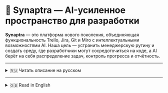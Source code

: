 # 🚀 Synaptra — AI-усиленное пространство для разработки

**Synaptra** — это платформа нового поколения, объединяющая функциональность Trello, Jira, Git и Miro с интеллектуальными возможностями AI. Наша цель — устранить менеджерскую рутину и создать среду, где разработчики могут сосредоточиться на коде, а AI берёт на себя распределение задач, контроль прогресса и отчётность.

---

<details>
<summary>🇷🇺 Читать описание на русском</summary>

## 💡 Ключевая идея

Synaptra заменяет традиционную цепочку "менеджер → тимлид → разработчик" на AI-ассистента, который:

- 📌 Понимает задачи от менеджеров.
- 🧠 Автоматически распределяет их между разработчиками.
- 🔍 Анализирует коммиты и pull requests.
- 📊 Контролирует выполнение задач и формирует отчёты.
- 🤖 В будущем: участвует в code review, помогает в CI/CD, генерирует документацию.

> ⚠️ **Важно:** Synaptra **не заменяет тимлида**, а усиливает его. AI-ассистент берёт на себя рутину, позволяя тимлиду сосредоточиться на архитектуре, росте команды и стратегических решениях. Это облегчает коммуникацию, делает процесс постановки задач и контроля более прозрачным и понятным для всей команды.

---

## 🔐 Безопасность и развертывание

Synaptra поставляется как **коробочное решение**, которое можно развернуть на внутреннем сервере компании. Это обеспечивает:

- 🔒 Полный контроль над данными.
- 🌐 Работа без зависимости от внешних облаков.
- 🛡 Соответствие внутренним политикам безопасности.

---

## 🧩 Модули и структура

### ✅ Реализовано:
- **Auth** — JWT-аутентификация, история входов, подтверждение устройств.
- **Project** — управление проектами и командами.
- **Kanban** — визуальная доска задач с поддержкой гибкого workflow.

### 🆕 Новый интерфейс:
- Страница авторизации и регистрации
- Главный дашборд
- Онбординг для быстрого старта в проекте

### 🔄 В процессе:
- **Git Integration (MVP)** — webhooks для GitHub/GitLab, анализ коммитов.
- **AI-ассистент** — интеллектуальное распределение и мониторинг задач.

---

## 🧠 Что умеет AI

> **Synaptra AI** = виртуальный тимлид.

- ⚙️ Назначает задачи с учётом навыков, загрузки и контекста.
- 🧾 Генерирует отчёты и статус обновления.
- 📎 Связывает задачи с коммитами.
- 🗂 Предлагает улучшения в декомпозиции задач.
- 🤝 Поддерживает команду как цифровой помощник.

---

## 🛠 Стек технологий

- **Backend**: Laravel 12, модульная архитектура (DDD-inspired)
- **Frontend**: Blade (SSR, без SPA в MVP)
- **Язык**: PHP 8.3+
- **Инфраструктура контейнеров (Laravel Sail)**:
    - Docker с базовой конфигурацией
    - Контейнеры: `soketi` (WebSocket сервер), `redis`, `mysql`, `elasticsearch`
- **Git-интеграция**: Webhooks (GitHub/GitLab)
- **AI**: NLP, ML (в будущем — LLM и embedding store)

> 🔧 В планах — пересмотр и оптимизация Docker-структуры для более гибкого масштабирования и расширения функционала. Будет создан не базовый Sail `docker-compose.yml`, а более чётко разделённая и улучшенная структура контейнеров.


## 📁 Архитектура проекта (пример модуля)

```
Modules/
└── Auth/
    ├── Application/
    ├── Domain/
    ├── Http/
    └── Infrastructure/
```

> Принцип разделения: Application (UseCases, DTO) / Domain (Entities, Contracts) / Infrastructure (Eloquent, сервисы, миграции) / Http (контроллеры, middleware, requests, ресурсы)

---

## 🛣 Roadmap

| Версия | Особенности |
|--------|-------------|
| MVP    | Auth + Project + Kanban + Git (через webhook) |
| v1.1   | AI-ассистент, анализ задач и активности |
| v2     | Микросервисная архитектура, CI/CD |
| v3     | Визуальное управление (Miro-style), собственное git-хранилище |

---

## 🌟 Почему Synaptra?

- ⏱ Меньше времени на менеджмент — больше на код.
- 🤖 Интеллектуальный ассистент вместо ручного контроля.
- 🧠 AI-помощник, обучаемый под команду.
- 🌐 Единая экосистема без разрозненных сервисов.
- 🧩 Поддержка локального развёртывания для максимальной безопасности.

---

## 🧾 Текущие коммиты

| Имя  | Ветка  | Описание                                                                        | Статус     |
|------|--------|---------------------------------------------------------------------------------|------------|
| SA01 | `sa01` | Полностью реализован Onboarding                                                 | Завершено  |
| SA02 | `sa02` | Реализован модуль AccessControl, отвечающий за управление ролями и разрешениями | Завершено  |

> 📌 **Формат названия веток:** `SAxx`, где `SA` — от *Synaptra*, а `xx` — номер задачи. Таблица фиксирует два завершённых коммита и один текущий в работе, чтобы наглядно отслеживать прогресс.

---

## 📬 Контакты

Создатель: [Egor Titov](mailto:titov.ggg2017@yandex.ru)

</details>

---

<details>
<summary>🇬🇧 Read in English</summary>

## 💡 Core Idea

Synaptra replaces the traditional chain “manager → tech lead → developer” with an AI assistant that:

- 📌 Understands tasks from managers.
- 🧠 Automatically distributes them among developers.
- 🔍 Analyzes commits and pull requests.
- 📊 Tracks progress and generates reports.
- 🤖 Future goals: code reviews, CI/CD help, and automatic documentation.

> ⚠️ **Note:** Synaptra **does not replace tech leads** — it empowers them. The AI handles repetitive tasks so that tech leads can focus on architecture, team development, and strategic planning. It improves communication, transparency, and task management across the team.

---

## 🔐 Security & Deployment

Synaptra is available as an **on-premise box solution**, which can be deployed on the client’s internal servers for:

- 🔒 Full data control.
- 🌐 Operation without third-party cloud dependencies.
- 🛡 Compliance with internal security policies.

---

## 🧩 Modules & Structure

### ✅ Implemented:
- **Auth** — JWT authentication, login history, device confirmations.
- **Project** — project and team management.
- **Kanban** — visual task board with flexible workflows.

### 🆕 UI Added:
- Login and registration screens
- Main dashboard
- Onboarding for quick project setup

### 🔄 In Progress:
- **Git Integration (MVP)** — webhooks for GitHub/GitLab, commit analysis.
- **AI Assistant** — intelligent task allocation and monitoring.

---

## 🧠 What Synaptra AI Can Do

> **Synaptra AI** = your virtual tech lead.

- ⚙️ Assigns tasks based on skills, workload, and context.
- 🧾 Generates reports and status updates.
- 📎 Links tasks to commits.
- 🗂 Suggests better task decomposition.
- 🤝 Supports the team as a digital assistant.

---

## 🛠  Tech Stack

- **Backend**: Laravel 12, modular architecture (DDD-inspired)
- **Frontend**: Blade (SSR, no SPA in MVP)
- **Language**: PHP 8.3+
- **Container Infrastructure (Laravel Sail)**:
    - Docker with basic configuration
    - Containers: `soketi` (WebSocket server), `redis`, `mysql`, `elasticsearch`
- **Git Integration**: Webhooks (GitHub/GitLab)
- **AI**: NLP, ML (future — LLM and embedding store)

> 🔧 Planned revision and optimization of the Docker setup for better scalability and extended functionality. Instead of the basic Sail `docker-compose.yml`, a more clearly separated and improved container structure will be created.

## 📁 Project Architecture (Module Example)

```
Modules/
└── Auth/
    ├── Application/
    ├── Domain/
    ├── Http/
    └── Infrastructure/
```

> Separation principles: Application (UseCases, DTOs) / Domain (Entities, Contracts) / Infrastructure (Eloquent, services, migrations) / Http (controllers, middleware, requests, resources)

---

## 🛣 Roadmap

| Version | Features |
|---------|----------|
| MVP     | Auth + Project + Kanban + Git (via webhook) |
| v1.1    | AI assistant, task and activity analysis |
| v2      | Microservices architecture, CI/CD |
| v3      | Visual planning (Miro-style), own Git storage |

---

## 🌟 Why Synaptra?

- ⏱ Less time on management — more time for code.
- 🤖 Smart assistant instead of manual control.
- 🧠 AI tailored to your team.
- 🌐 Unified ecosystem without scattered tools.
- 🧩 On-prem deployment for full control and security.

---

## 🧾 Commit Activity

| Name | Branch | Commit Description                                                   | Status      |
|------|--------|----------------------------------------------------------------------|-------------|
| SA01 | `sa01` | Fully implemented Onboarding                                         | Completed   |
| SA02 | `sa02` | Introduced AccessControl module to handle user roles and permissions | Completed   |

> 📌 **Branch name format:** `SAxx`, where `SA` stands for Synaptra and `xx` is the task number. The table shows two recent closed commits and the current one in progress to track development progress clearly.

---

## 📬 Contact

Creator: [Egor Titov](mailto:titov.ggg2017@yandex.ru)

</details>

